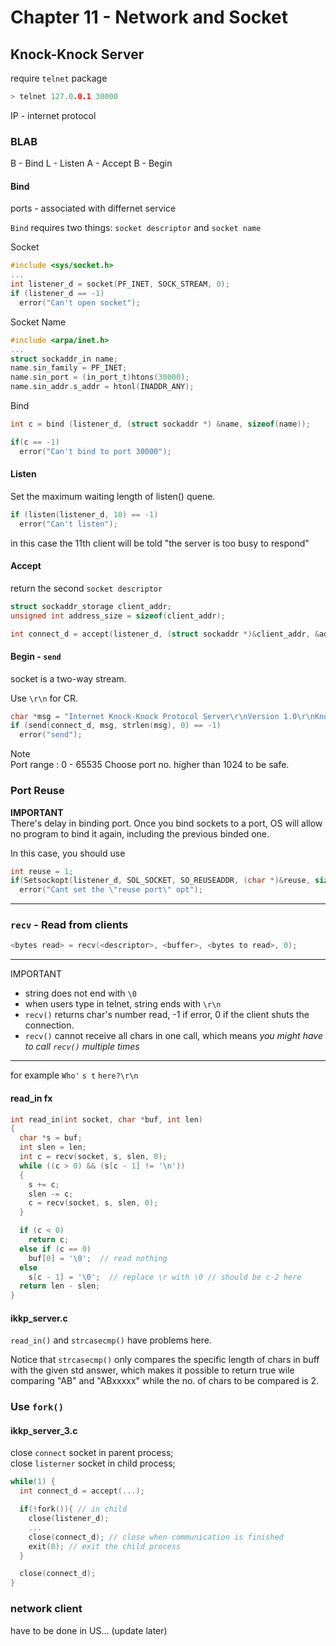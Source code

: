 # Chapter 11 - Network and Socket

## Knock-Knock Server

require `telnet` package

```c
> telnet 127.0.0.1 30000
```

IP - internet protocol

### BLAB

B - Bind
L - Listen
A - Accept
B - Begin

#### Bind

ports - associated with differnet service

`Bind` requires two things:
`socket descriptor` and `socket name`

Socket

```c
#include <sys/socket.h>
...
int listener_d = socket(PF_INET, SOCK_STREAM, 0);
if (listener_d == -1)
  error("Can't open socket");
```

Socket Name

```c
#include <arpa/inet.h>
...
struct sockaddr_in name;
name.sin_family = PF_INET;
name.sin_port = (in_port_t)htons(30000);
name.sin_addr.s_addr = htonl(INADDR_ANY);
```

Bind

```c
int c = bind (listener_d, (struct sockaddr *) &name, sizeof(name));

if(c == -1)
  error("Can't bind to port 30000");
```

#### Listen

Set the maximum waiting length of listen() quene.

```c
if (listen(listener_d, 10) == -1)
  error("Can't listen");
```

in this case the 11th client will be told "the server is too busy to respond"

#### Accept

return the second `socket descriptor`

```c
struct sockaddr_storage client_addr;
unsigned int address_size = sizeof(client_addr);

int connect_d = accept(listener_d, (struct sockaddr *)&client_addr, &address_size);
```

#### Begin - `send`

socket is a two-way stream.

Use `\r\n` for CR.

```c
char *msg = "Internet Knock-Knock Protocol Server\r\nVersion 1.0\r\nKnock! Knock!\r\n>";
if (send(connect_d, msg, strlen(msg), 0) == -1)
  error("send");
```

Note  
Port range : 0 - 65535
Choose port no. higher than 1024 to be safe.

### Port Reuse

**IMPORTANT**  
There's delay in binding port.
Once you bind sockets to a port, OS will allow no program to bind it again, including the previous binded one.

In this case, you should use

```c
int reuse = 1;
if(Setsockopt(listener_d, SOL_SOCKET, SO_REUSEADDR, (char *)&reuse, sizeof(int)) == -1)
  error("Cant set the \"reuse port\" opt");
```

---

### `recv` - Read from clients

```c
<bytes read> = recv(<descriptor>, <buffer>, <bytes to read>, 0);
```

---
IMPORTANT

* string does not end with `\0`
* when users type in telnet, string ends with `\r\n`
* `recv()` returns char's number read, -1 if error, 0 if the client shuts the connection.
* `recv()` cannot receive all chars in one call, which means *you might have to call `recv()` multiple times*

---

for example
`Who'` `s t` `here?\r\n`

#### read_in fx

```c
int read_in(int socket, char *buf, int len)
{
  char *s = buf;
  int slen = len;
  int c = recv(socket, s, slen, 0);
  while ((c > 0) && (s[c - 1] != '\n'))
  {
    s += c;
    slen -= c;
    c = recv(socket, s, slen, 0);
  }

  if (c < 0)
    return c;
  else if (c == 0)
    buf[0] = '\0';  // read nothing
  else
    s[c - 1] = '\0';  // replace \r with \0 // should be c-2 here
  return len - slen;
}
```

#### ikkp_server.c

`read_in()` and `strcasecmp()` have problems here.

Notice that `strcasecmp()` only compares the specific length of chars in buff with
the given std answer, which makes it possible to return true wile comparing "AB" and "ABxxxxx"
while the no. of chars to be compared is 2.

### Use `fork()`

#### ikkp_server_3.c

close `connect` socket in parent process;  
close `listerner` socket in child process;

```c
while(1) {
  int connect_d = accept(...);

  if(!fork()){ // in child
    close(listener_d);
    ...
    close(connect_d); // close when communication is finished
    exit(0); // exit the child process
  }

  close(connect_d);
}
```

### network client

have to be done in US... (update later)
